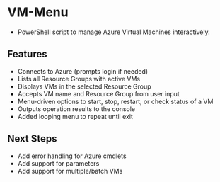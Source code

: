 # VM-Menu

- PowerShell script to manage Azure Virtual Machines interactively.

## Features

- Connects to Azure (prompts login if needed)
- Lists all Resource Groups with active VMs  
- Displays VMs in the selected Resource Group
- Accepts VM name and Resource Group from user input
- Menu-driven options to start, stop, restart, or check status of a VM
- Outputs operation results to the console
- Added looping menu to repeat until exit

## Next Steps
- Add error handling for Azure cmdlets
- Add support for parameters
- Add support for multiple/batch VMs
